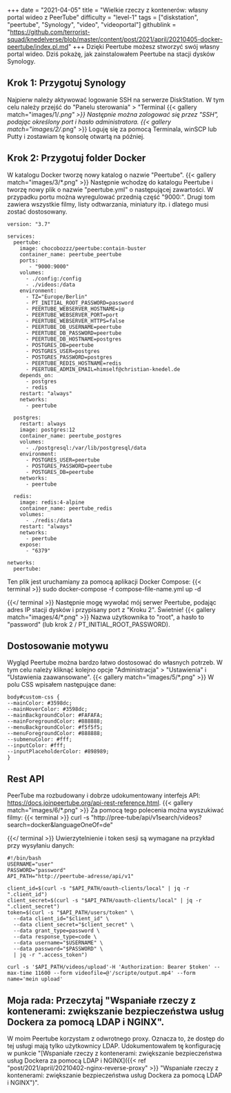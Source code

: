 +++
date = "2021-04-05"
title = "Wielkie rzeczy z kontenerów: własny portal wideo z PeerTube"
difficulty = "level-1"
tags = ["diskstation", "peertube", "Synology", "video", "videoportal"]
githublink = "https://github.com/terrorist-squad/knedelverse/blob/master/content/post/2021/april/20210405-docker-peertube/index.pl.md"
+++
Dzięki Peertube możesz stworzyć swój własny portal wideo. Dziś pokażę, jak zainstalowałem Peertube na stacji dysków Synology.
## Krok 1: Przygotuj Synology
Najpierw należy aktywować logowanie SSH na serwerze DiskStation. W tym celu należy przejść do "Panelu sterowania" > "Terminal
{{< gallery match="images/1/*.png" >}}
Następnie można zalogować się przez "SSH", podając określony port i hasło administratora.
{{< gallery match="images/2/*.png" >}}
Loguję się za pomocą Terminala, winSCP lub Putty i zostawiam tę konsolę otwartą na później.
## Krok 2: Przygotuj folder Docker
W katalogu Docker tworzę nowy katalog o nazwie "Peertube".
{{< gallery match="images/3/*.png" >}}
Następnie wchodzę do katalogu Peertube i tworzę nowy plik o nazwie "peertube.yml" o następującej zawartości. W przypadku portu można wyregulować przednią część "9000:". Drugi tom zawiera wszystkie filmy, listy odtwarzania, miniatury itp. i dlatego musi zostać dostosowany.
```
version: "3.7"

services:
  peertube:
    image: chocobozzz/peertube:contain-buster
    container_name: peertube_peertube
    ports:
       - "9000:9000"
    volumes:
      - ./config:/config
      - ./videos:/data
    environment:
      - TZ="Europe/Berlin"
      - PT_INITIAL_ROOT_PASSWORD=password
      - PEERTUBE_WEBSERVER_HOSTNAME=ip
      - PEERTUBE_WEBSERVER_PORT=port
      - PEERTUBE_WEBSERVER_HTTPS=false
      - PEERTUBE_DB_USERNAME=peertube
      - PEERTUBE_DB_PASSWORD=peertube
      - PEERTUBE_DB_HOSTNAME=postgres
      - POSTGRES_DB=peertube
      - POSTGRES_USER=postgres
      - POSTGRES_PASSWORD=postgres
      - PEERTUBE_REDIS_HOSTNAME=redis
      - PEERTUBE_ADMIN_EMAIL=himself@christian-knedel.de
    depends_on:
      - postgres
      - redis
    restart: "always"
    networks:
      - peertube

  postgres:
    restart: always
    image: postgres:12
    container_name: peertube_postgres
    volumes:
      - ./postgresql:/var/lib/postgresql/data
    environment:
      - POSTGRES_USER=peertube
      - POSTGRES_PASSWORD=peertube
      - POSTGRES_DB=peertube
    networks:
      - peertube

  redis:
    image: redis:4-alpine
    container_name: peertube_redis
    volumes:
      - ./redis:/data
    restart: "always"
    networks:
      - peertube
    expose:
      - "6379"

networks:
  peertube:

```
Ten plik jest uruchamiany za pomocą aplikacji Docker Compose:
{{< terminal >}}
sudo docker-compose -f compose-file-name.yml up -d

{{</ terminal >}}
Następnie mogę wywołać mój serwer Peertube, podając adres IP stacji dysków i przypisany port z "Kroku 2". Świetnie!
{{< gallery match="images/4/*.png" >}}
Nazwa użytkownika to "root", a hasło to "password" (lub krok 2 / PT_INITIAL_ROOT_PASSWORD).
## Dostosowanie motywu
Wygląd Peertube można bardzo łatwo dostosować do własnych potrzeb. W tym celu należy kliknąć kolejno opcje "Administracja" > "Ustawienia" i "Ustawienia zaawansowane".
{{< gallery match="images/5/*.png" >}}
W polu CSS wpisałem następujące dane:
```
body#custom-css {
--mainColor: #3598dc;
--mainHoverColor: #3598dc;
--mainBackgroundColor: #FAFAFA;
--mainForegroundColor: #888888;
--menuBackgroundColor: #f5f5f5;
--menuForegroundColor: #888888;
--submenuColor: #fff;
--inputColor: #fff;
--inputPlaceholderColor: #898989;
}

```

## Rest API
PeerTube ma rozbudowany i dobrze udokumentowany interfejs API: https://docs.joinpeertube.org/api-rest-reference.html.
{{< gallery match="images/6/*.png" >}}
Za pomocą tego polecenia można wyszukiwać filmy:
{{< terminal >}}
curl -s "http://pree-tube/api/v1search/videos?search=docker&languageOneOf=de"

{{</ terminal >}}
Uwierzytelnienie i token sesji są wymagane na przykład przy wysyłaniu danych:
```
#!/bin/bash
USERNAME="user"
PASSWORD="password"
API_PATH="http://peertube-adresse/api/v1"

client_id=$(curl -s "$API_PATH/oauth-clients/local" | jq -r ".client_id")
client_secret=$(curl -s "$API_PATH/oauth-clients/local" | jq -r ".client_secret")
token=$(curl -s "$API_PATH/users/token" \
  --data client_id="$client_id" \
  --data client_secret="$client_secret" \
  --data grant_type=password \
  --data response_type=code \
  --data username="$USERNAME" \
  --data password="$PASSWORD" \
  | jq -r ".access_token")

curl -s '$API_PATH/videos/upload'-H 'Authorization: Bearer $token' --max-time 11600 --form videofile=@'/scripte/output.mp4' --form name='mein upload' 

```

## Moja rada: Przeczytaj "Wspaniałe rzeczy z kontenerami: zwiększanie bezpieczeństwa usług Dockera za pomocą LDAP i NGINX".
W moim Peertube korzystam z odwrotnego proxy. Oznacza to, że dostęp do tej usługi mają tylko użytkownicy LDAP. Udokumentowałem tę konfigurację w punkcie "[Wspaniałe rzeczy z kontenerami: zwiększanie bezpieczeństwa usług Dockera za pomocą LDAP i NGINX]({{< ref "post/2021/april/20210402-nginx-reverse-proxy" >}} "Wspaniałe rzeczy z kontenerami: zwiększanie bezpieczeństwa usług Dockera za pomocą LDAP i NGINX")".
